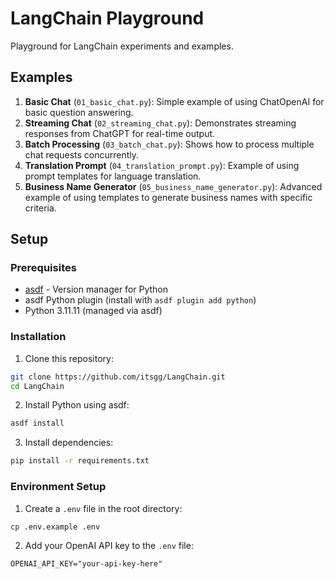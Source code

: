 # LangChain Playground

Playground for LangChain experiments and examples.

## Examples

1. **Basic Chat** (`01_basic_chat.py`): Simple example of using ChatOpenAI for basic question answering.
2. **Streaming Chat** (`02_streaming_chat.py`): Demonstrates streaming responses from ChatGPT for real-time output.
3. **Batch Processing** (`03_batch_chat.py`): Shows how to process multiple chat requests concurrently.
4. **Translation Prompt** (`04_translation_prompt.py`): Example of using prompt templates for language translation.
5. **Business Name Generator** (`05_business_name_generator.py`): Advanced example of using templates to generate business names with specific criteria.

## Setup

### Prerequisites

- [asdf](https://asdf-vm.com/) - Version manager for Python
- asdf Python plugin (install with `asdf plugin add python`)
- Python 3.11.11 (managed via asdf)

### Installation

1. Clone this repository:

```bash
git clone https://github.com/itsgg/LangChain.git
cd LangChain
```

2. Install Python using asdf:

```bash
asdf install
```

3. Install dependencies:

```bash
pip install -r requirements.txt
```

### Environment Setup

1. Create a `.env` file in the root directory:

```bash
cp .env.example .env
```

2. Add your OpenAI API key to the `.env` file:

```
OPENAI_API_KEY="your-api-key-here"
```
